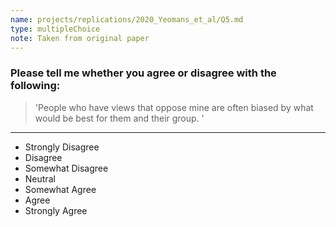 ```yaml
---
name: projects/replications/2020_Yeomans_et_al/Q5.md
type: multipleChoice
note: Taken from original paper
---
```


### Please tell me whether you agree or disagree with the following:

> 'People who have views that oppose mine are often biased by what would be best for them and their group. '

---

- Strongly Disagree
- Disagree
- Somewhat Disagree
- Neutral
- Somewhat Agree
- Agree
- Strongly Agree